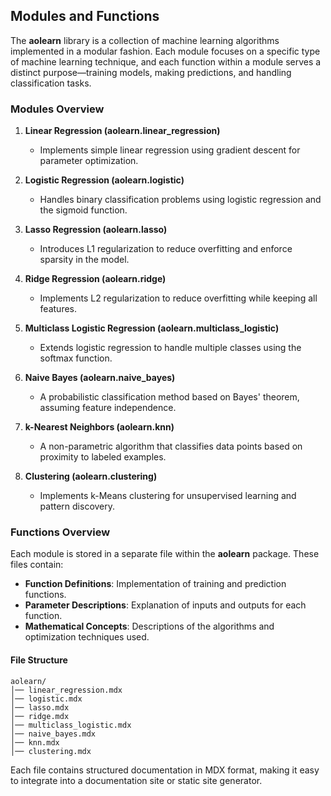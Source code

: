 ## Modules and Functions

The **aolearn** library is a collection of machine learning algorithms implemented in a modular fashion. Each module focuses on a specific type of machine learning technique, and each function within a module serves a distinct purpose—training models, making predictions, and handling classification tasks.

### **Modules Overview**

1. **Linear Regression (aolearn.linear_regression)**  
   - Implements simple linear regression using gradient descent for parameter optimization.

2. **Logistic Regression (aolearn.logistic)**  
   - Handles binary classification problems using logistic regression and the sigmoid function.

3. **Lasso Regression (aolearn.lasso)**  
   - Introduces L1 regularization to reduce overfitting and enforce sparsity in the model.

4. **Ridge Regression (aolearn.ridge)**  
   - Implements L2 regularization to reduce overfitting while keeping all features.

5. **Multiclass Logistic Regression (aolearn.multiclass_logistic)**  
   - Extends logistic regression to handle multiple classes using the softmax function.

6. **Naive Bayes (aolearn.naive_bayes)**  
   - A probabilistic classification method based on Bayes' theorem, assuming feature independence.

7. **k-Nearest Neighbors (aolearn.knn)**  
   - A non-parametric algorithm that classifies data points based on proximity to labeled examples.

8. **Clustering (aolearn.clustering)**  
   - Implements k-Means clustering for unsupervised learning and pattern discovery.

### **Functions Overview**

Each module is stored in a separate file within the **aolearn** package. These files contain:

- **Function Definitions**: Implementation of training and prediction functions.
- **Parameter Descriptions**: Explanation of inputs and outputs for each function.
- **Mathematical Concepts**: Descriptions of the algorithms and optimization techniques used.

#### **File Structure**

```
aolearn/
│── linear_regression.mdx
│── logistic.mdx
│── lasso.mdx
│── ridge.mdx
│── multiclass_logistic.mdx
│── naive_bayes.mdx
│── knn.mdx
│── clustering.mdx
```

Each file contains structured documentation in MDX format, making it easy to integrate into a documentation site or static site generator.